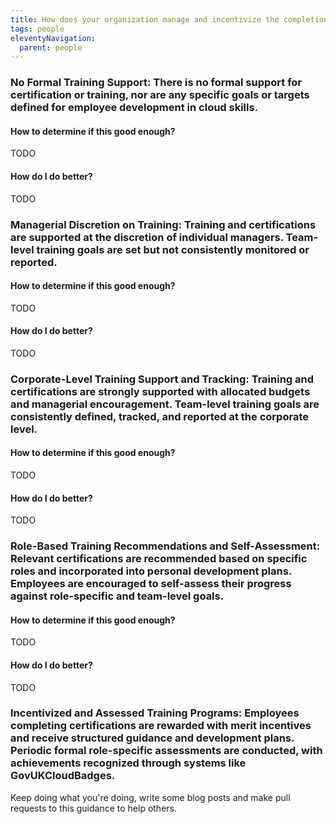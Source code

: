 ```yaml
---
title: How does your organization manage and incentivize the completion of cloud-related training and certification goals?
tags: people
eleventyNavigation:
  parent: people
---
```


### **No Formal Training Support:** There is no formal support for certification or training, nor are any specific goals or targets defined for employee development in cloud skills.

#### How to determine if this good enough?

TODO

#### How do I do better?

TODO

### **Managerial Discretion on Training:** Training and certifications are supported at the discretion of individual managers. Team-level training goals are set but not consistently monitored or reported.

#### How to determine if this good enough?

TODO

#### How do I do better?

TODO

### **Corporate-Level Training Support and Tracking:** Training and certifications are strongly supported with allocated budgets and managerial encouragement. Team-level training goals are consistently defined, tracked, and reported at the corporate level.

#### How to determine if this good enough?

TODO

#### How do I do better?

TODO

### **Role-Based Training Recommendations and Self-Assessment:** Relevant certifications are recommended based on specific roles and incorporated into personal development plans. Employees are encouraged to self-assess their progress against role-specific and team-level goals.

#### How to determine if this good enough?

TODO

#### How do I do better?

TODO

### **Incentivized and Assessed Training Programs:** Employees completing certifications are rewarded with merit incentives and receive structured guidance and development plans. Periodic formal role-specific assessments are conducted, with achievements recognized through systems like GovUKCloudBadges.

Keep doing what you're doing, write some blog posts and make pull requests to this guidance to help others.
